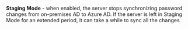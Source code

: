 **Staging Mode** - when enabled, the server stops synchronizing password changes from on-premises AD to Azure AD. If the server is left in Staging Mode for an extended period, it can take a while to sync all the changes
